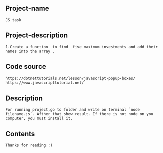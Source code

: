 ## Project-name
	JS task


## Project-description
	1.Create a function  to find  five maximum investments and add their names into the array .


## Code source
	https://dotnettutorials.net/lesson/javascript-popup-boxes/
	https://www.javascripttutorial.net/


## Description
	For running project,go to folder and write on terminal `node filename.js`. Afther that show result. If there is not node on you computer, you must install it.


## Contents
	Thanks for reading :)
